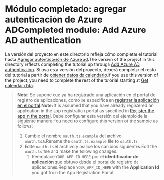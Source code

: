 # <a name="completed-module-add-azure-ad-authentication"></a><span data-ttu-id="5695f-101">Módulo completado: agregar autenticación de Azure AD</span><span class="sxs-lookup"><span data-stu-id="5695f-101">Completed module: Add Azure AD authentication</span></span>

<span data-ttu-id="5695f-102">La versión del proyecto en este directorio refleja cómo completar el tutorial hasta [Agregar autenticación de Azure ad](https://docs.microsoft.com/graph/training/angular-tutorial?tutorial-step=3).</span><span class="sxs-lookup"><span data-stu-id="5695f-102">The version of the project in this directory reflects completing the tutorial up through [Add Azure AD authentication](https://docs.microsoft.com/graph/training/angular-tutorial?tutorial-step=3).</span></span> <span data-ttu-id="5695f-103">Si usa esta versión del proyecto, deberá completar el resto del tutorial a partir de [obtener datos de calendario](https://docs.microsoft.com/graph/training/angular-tutorial?tutorial-step=4).</span><span class="sxs-lookup"><span data-stu-id="5695f-103">If you use this version of the project, you need to complete the rest of the tutorial starting at [Get calendar data](https://docs.microsoft.com/graph/training/angular-tutorial?tutorial-step=4).</span></span>

> <span data-ttu-id="5695f-104">**Nota:** Se supone que ya ha registrado una aplicación en el portal de registro de aplicaciones, como se especifica en [registrar la aplicación en el portal](https://docs.microsoft.com/graph/training/angular-tutorial?tutorial-step=2).</span><span class="sxs-lookup"><span data-stu-id="5695f-104">**Note:** It is assumed that you have already registered an application in the app registration portal as specified in [Register the app in the portal](https://docs.microsoft.com/graph/training/angular-tutorial?tutorial-step=2).</span></span> <span data-ttu-id="5695f-105">Debe configurar esta versión del ejemplo de la siguiente manera:</span><span class="sxs-lookup"><span data-stu-id="5695f-105">You need to configure this version of the sample as follows:</span></span>
>
> 1. <span data-ttu-id="5695f-106">Cambie el nombre `oauth.ts.example` del archivo `oauth.ts`a.</span><span class="sxs-lookup"><span data-stu-id="5695f-106">Rename the `oauth.ts.example` file to `oauth.ts`.</span></span>
> 1. <span data-ttu-id="5695f-107">Edite `oauth.ts` el archivo y realice los cambios siguientes.</span><span class="sxs-lookup"><span data-stu-id="5695f-107">Edit the `oauth.ts` file and make the following changes.</span></span>
>     1. <span data-ttu-id="5695f-108">Reemplace `YOUR_APP_ID_HERE` por el **identificador de aplicación** que obtuvo desde el portal de registro de aplicaciones.</span><span class="sxs-lookup"><span data-stu-id="5695f-108">Replace `YOUR_APP_ID_HERE` with the **Application Id** you got from the App Registration Portal.</span></span>